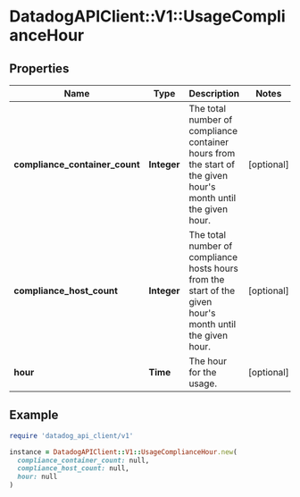 # DatadogAPIClient::V1::UsageComplianceHour

## Properties

| Name | Type | Description | Notes |
| ---- | ---- | ----------- | ----- |
| **compliance_container_count** | **Integer** | The total number of compliance container hours from the start of the given hour&#39;s month until the given hour. | [optional] |
| **compliance_host_count** | **Integer** | The total number of compliance hosts hours from the start of the given hour&#39;s month until the given hour. | [optional] |
| **hour** | **Time** | The hour for the usage. | [optional] |

## Example

```ruby
require 'datadog_api_client/v1'

instance = DatadogAPIClient::V1::UsageComplianceHour.new(
  compliance_container_count: null,
  compliance_host_count: null,
  hour: null
)
```

